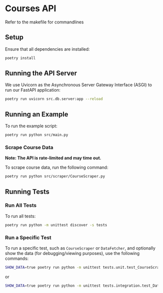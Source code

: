 # Courses API

Refer to the makefile for commandlines

## Setup

Ensure that all dependencies are installed:

```sh
poetry install
```

## Running the API Server

We use Uvicorn as the Asynchronous Server Gateway Interface (ASGI) to run our FastAPI application:

```sh
poetry run uvicorn src.db.server:app --reload
```

## Running an Example

To run the example script:

```sh
poetry run python src/main.py
```

### Scrape Course Data

**Note: The API is rate-limited and may time out.**

To scrape course data, run the following command:

```sh
poetry run python src/scraper/CourseScraper.py
```

## Running Tests

### Run All Tests

To run all tests:

```sh
poetry run python -m unittest discover -s tests
```

### Run a Specific Test

To run a specific test, such as `CourseScraper` or `DataFetcher`, and optionally show the data (for debugging/viewing purposes), use the following commands:

```sh
SHOW_DATA=true poetry run python -m unittest tests.unit.test_CourseScraper
```

or

```sh
SHOW_DATA=true poetry run python -m unittest tests.integration.test_DataFetcher
```
